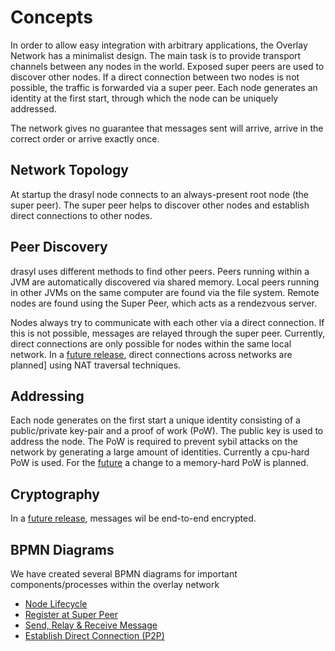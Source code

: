 # Concepts

In order to allow easy integration with arbitrary applications, the Overlay Network has a minimalist design. The main task is to provide transport channels
between any nodes in the world. Exposed super peers are used to discover other nodes. If a direct connection between two nodes is not possible, the traffic is
forwarded via a super peer. Each node generates an identity at the first start, through which the node can be uniquely addressed.

The network gives no guarantee that messages sent will arrive, arrive in the correct order or arrive exactly once.

## Network Topology

At startup the drasyl node connects to an always-present root node (the super peer).
The super peer helps to discover other nodes and establish direct connections to other nodes.

## Peer Discovery

drasyl uses different methods to find other peers.
Peers running within a JVM are automatically discovered via shared memory.
Local peers running in other JVMs on the same computer are found via the file system.
Remote nodes are found using the Super Peer, which acts as a rendezvous server.

Nodes always try to communicate with each other via a direct connection.
If this is not possible, messages are relayed through the super peer.
Currently, direct connections are only possible for nodes within the same local network.
In a [future release](https://git.informatik.uni-hamburg.de/sane-public/drasyl/-/issues/73), direct connections across networks are planned] using NAT traversal techniques.

## Addressing

Each node generates on the first start a unique identity consisting of a public/private key-pair and a proof of work (PoW).
The public key is used to address the node.
The PoW is required to prevent sybil attacks on the network by generating a large amount of identities.
Currently a cpu-hard PoW is used. For the [future](https://git.informatik.uni-hamburg.de/sane-public/drasyl/-/issues/76) a change to a memory-hard PoW is planned.

## Cryptography

In a [future release](https://git.informatik.uni-hamburg.de/sane-public/drasyl/-/issues/60), messages wil be end-to-end encrypted.

## BPMN Diagrams

We have created several BPMN diagrams for important components/processes within the overlay network

* [Node Lifecycle](https://cawemo.com/share/6bd4ccf2-7d15-493e-9b9a-5cd7041d34e1)
* [Register at Super Peer](https://cawemo.com/share/6bd4ccf2-7d15-493e-9b9a-5cd7041d34e1)
* [Send, Relay & Receive Message](https://cawemo.com/share/442a5a0e-a922-4dd3-920a-fa625c8e1fe5)
* [Establish Direct Connection (P2P)](https://cawemo.com/share/7c80ab60-da67-4438-bf75-e2c9c1c7e0fb)
